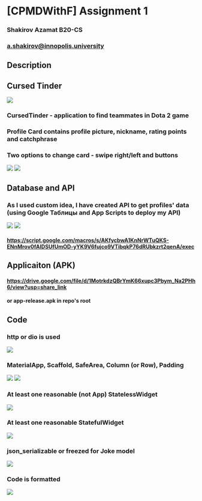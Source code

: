 # [CPMDWithF] Assignment 1
### Shakirov Azamat B20-CS
### a.shakirov@innopolis.university
## Description
## Cursed Tinder
![](https://i.ibb.co/q9ZTf9y/image.png)
### CursedTinder - application to find teammates in Dota 2 game
### Profile Card contains profile picture, nickname, rating points and catchphrase
### Two options to change card - swipe right/left and buttons
![](https://i.ibb.co/KF0Z8nv/image.png)
![](https://i.ibb.co/qjnfpd7/image.png)
## Database and API
### As I used custom idea, I have created API to get profiles' data (using Google Таблицы and App Scripts to deploy my API)
![](https://i.ibb.co/tJ3VWRv/image.png)
![](https://i.ibb.co/YBqbZ6H/image.png)
#### https://script.google.com/macros/s/AKfycbwA1KnNrWTuQKS-ENnMrov0fAlDSUfUmOD-yYK9V6fujco9VTibqkP76dRUbkzrt2qenA/exec
## Applicaiton (APK)
#### https://drive.google.com/file/d/1MotrkdzQBrYmK66xupc3Pbym_Na2PHh6/view?usp=share_link
#### or app-release.apk in repo's root
## Code
### http or dio is used
![](https://i.ibb.co/RyChz4d/image.png)
### MaterialApp, Scaffold, SafeArea, Column (or Row), Padding
![](https://i.ibb.co/wBzw2Vg/image.png)
![](https://i.ibb.co/dp0C6XK/image.png)
### At least one reasonable (not App) StatelessWidget
![](https://i.ibb.co/sb6YzNn/image.png)
### At least one reasonable StatefulWidget
![](https://i.ibb.co/MMkBxCM/image.png)
### json_serializable or freezed for Joke model
![](https://i.ibb.co/tzpSTGd/image.png)
### Code is formatted
![](https://i.ibb.co/pbM5xSt/image.png)
